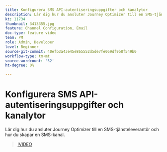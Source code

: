 ```yaml
---
title: Konfigurera SMS API-autentiseringsuppgifter och kanalytor
description: Lär dig hur du ansluter Journey Optimizer till en SMS-tjänsteleverantör och hur du skapar en SMS-kanal.
kt: 11734
thumbnail: 3413355.jpg
feature: Channel Configuration, Email
doc-type: feature video
team: PM
role: Admin, Developer
level: Beginner
source-git-commit: 40efb3a43e45e865552d5de7fe069df9b8f549b0
workflow-type: tm+mt
source-wordcount: '52'
ht-degree: 0%

---
```



# Konfigurera SMS API-autentiseringsuppgifter och kanalytor

Lär dig hur du ansluter Journey Optimizer till en SMS-tjänsteleverantör och hur du skapar en SMS-kanal.

>[!VIDEO](https://video.tv.adobe.com/v/3413355?quality=12)
